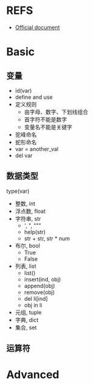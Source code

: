 # REFS

- [Official document](https://docs.python.org/3/)

# Basic

## 变量

- id(var)
- define and use
- 定义规则
  - 由字母、数字、下划线组合
  - 首字符不能是数字
  - 变量名不能是关键字
- 驼峰命名
- 蛇形命名
- var = another_val
- del var

## 数据类型

type(var)

- 整数, int
- 浮点数, float
- 字符串, str
  - ', ", """
  - help(str)
  - str + str, str * num
- 布尔, bool
  - True
  - False
- 列表, list
  - list()
  - insert(ind, obj)
  - append(obj)
  - remove(obj)
  - del li[ind]
  - obj in li
- 元组, tuple
- 字典, dict
- 集合, set

## 运算符



# Advanced